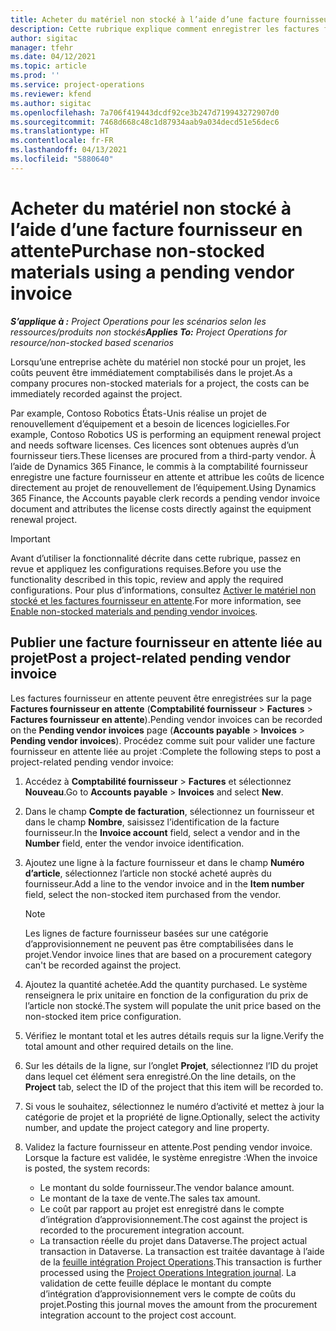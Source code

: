 ```yaml
---
title: Acheter du matériel non stocké à l’aide d’une facture fournisseur en attente
description: Cette rubrique explique comment enregistrer les factures fournisseur en attente.
author: sigitac
manager: tfehr
ms.date: 04/12/2021
ms.topic: article
ms.prod: ''
ms.service: project-operations
ms.reviewer: kfend
ms.author: sigitac
ms.openlocfilehash: 7a706f419443dcdf92ce3b247d719943272907d0
ms.sourcegitcommit: 7468d668c48c1d87934aab9a034decd51e56dec6
ms.translationtype: HT
ms.contentlocale: fr-FR
ms.lasthandoff: 04/13/2021
ms.locfileid: "5880640"
---
```

# <a name="purchase-non-stocked-materials-using-a-pending-vendor-invoice"></a><span data-ttu-id="7d7c1-103">Acheter du matériel non stocké à l’aide d’une facture fournisseur en attente</span><span class="sxs-lookup"><span data-stu-id="7d7c1-103">Purchase non-stocked materials using a pending vendor invoice</span></span>

<span data-ttu-id="7d7c1-104">_**S’applique à :** Project Operations pour les scénarios selon les ressources/produits non stockés_</span><span class="sxs-lookup"><span data-stu-id="7d7c1-104">_**Applies To:** Project Operations for resource/non-stocked based scenarios_</span></span>

<span data-ttu-id="7d7c1-105">Lorsqu’une entreprise achète du matériel non stocké pour un projet, les coûts peuvent être immédiatement comptabilisés dans le projet.</span><span class="sxs-lookup"><span data-stu-id="7d7c1-105">As a company procures non-stocked materials for a project, the costs can be immediately recorded against the project.</span></span> 

<span data-ttu-id="7d7c1-106">Par example, Contoso Robotics États-Unis réalise un projet de renouvellement d’équipement et a besoin de licences logicielles.</span><span class="sxs-lookup"><span data-stu-id="7d7c1-106">For example, Contoso Robotics US is performing an equipment renewal project and needs software licenses.</span></span> <span data-ttu-id="7d7c1-107">Ces licences sont obtenues auprès d’un fournisseur tiers.</span><span class="sxs-lookup"><span data-stu-id="7d7c1-107">These licenses are procured from a third-party vendor.</span></span>  <span data-ttu-id="7d7c1-108">À l’aide de Dynamics 365 Finance, le commis à la comptabilité fournisseur enregistre une facture fournisseur en attente et attribue les coûts de licence directement au projet de renouvellement de l’équipement.</span><span class="sxs-lookup"><span data-stu-id="7d7c1-108">Using Dynamics 365 Finance, the Accounts payable clerk records a pending vendor invoice document and attributes the license costs directly against the equipment renewal project.</span></span> 

> [!IMPORTANT]
> <span data-ttu-id="7d7c1-109">Avant d’utiliser la fonctionnalité décrite dans cette rubrique, passez en revue et appliquez les configurations requises.</span><span class="sxs-lookup"><span data-stu-id="7d7c1-109">Before you use the functionality described in this topic, review and apply the required configurations.</span></span> <span data-ttu-id="7d7c1-110">Pour plus d’informations, consultez [Activer le matériel non stocké et les factures fournisseur en attente](configure-materials-nonstocked.md).</span><span class="sxs-lookup"><span data-stu-id="7d7c1-110">For more information, see [Enable non-stocked materials and pending vendor invoices](configure-materials-nonstocked.md).</span></span> 

## <a name="post-a-project-related-pending-vendor-invoice"></a><span data-ttu-id="7d7c1-111">Publier une facture fournisseur en attente liée au projet</span><span class="sxs-lookup"><span data-stu-id="7d7c1-111">Post a project-related pending vendor invoice</span></span> 

<span data-ttu-id="7d7c1-112">Les factures fournisseur en attente peuvent être enregistrées sur la page **Factures fournisseur en attente** (**Comptabilité fournisseur** > **Factures** > **Factures fournisseur en attente**).</span><span class="sxs-lookup"><span data-stu-id="7d7c1-112">Pending vendor invoices can be recorded on the **Pending vendor invoices** page (**Accounts payable** > **Invoices** > **Pending vendor invoices**).</span></span> <span data-ttu-id="7d7c1-113">Procédez comme suit pour valider une facture fournisseur en attente liée au projet :</span><span class="sxs-lookup"><span data-stu-id="7d7c1-113">Complete the following steps to post a project-related pending vendor invoice:</span></span>

1. <span data-ttu-id="7d7c1-114">Accédez à **Comptabilité fournisseur** > **Factures** et sélectionnez **Nouveau**.</span><span class="sxs-lookup"><span data-stu-id="7d7c1-114">Go to **Accounts payable** > **Invoices** and select **New**.</span></span> 
2. <span data-ttu-id="7d7c1-115">Dans le champ **Compte de facturation**, sélectionnez un fournisseur et dans le champ **Nombre**, saisissez l’identification de la facture fournisseur.</span><span class="sxs-lookup"><span data-stu-id="7d7c1-115">In the **Invoice account** field, select a vendor and in the **Number** field, enter the vendor invoice identification.</span></span>
3. <span data-ttu-id="7d7c1-116">Ajoutez une ligne à la facture fournisseur et dans le champ **Numéro d’article**, sélectionnez l’article non stocké acheté auprès du fournisseur.</span><span class="sxs-lookup"><span data-stu-id="7d7c1-116">Add a line to the vendor invoice and in the **Item number** field, select the non-stocked item purchased from the vendor.</span></span> 

    > [!NOTE]
    > <span data-ttu-id="7d7c1-117">Les lignes de facture fournisseur basées sur une catégorie d’approvisionnement ne peuvent pas être comptabilisées dans le projet.</span><span class="sxs-lookup"><span data-stu-id="7d7c1-117">Vendor invoice lines that are based on a procurement category can't be recorded against the project.</span></span> 
    
5. <span data-ttu-id="7d7c1-118">Ajoutez la quantité achetée.</span><span class="sxs-lookup"><span data-stu-id="7d7c1-118">Add the quantity purchased.</span></span> <span data-ttu-id="7d7c1-119">Le système renseignera le prix unitaire en fonction de la configuration du prix de l’article non stocké.</span><span class="sxs-lookup"><span data-stu-id="7d7c1-119">The system will populate the unit price based on the non-stocked item price configuration.</span></span> 
6. <span data-ttu-id="7d7c1-120">Vérifiez le montant total et les autres détails requis sur la ligne.</span><span class="sxs-lookup"><span data-stu-id="7d7c1-120">Verify the total amount and other required details on the line.</span></span>
7. <span data-ttu-id="7d7c1-121">Sur les détails de la ligne, sur l’onglet **Projet**, sélectionnez l’ID du projet dans lequel cet élément sera enregistré.</span><span class="sxs-lookup"><span data-stu-id="7d7c1-121">On the line details, on the **Project** tab, select the ID of the project that this item will be recorded to.</span></span>
8. <span data-ttu-id="7d7c1-122">Si vous le souhaitez, sélectionnez le numéro d’activité et mettez à jour la catégorie de projet et la propriété de ligne.</span><span class="sxs-lookup"><span data-stu-id="7d7c1-122">Optionally, select the activity number, and update the project category and line property.</span></span>
9. <span data-ttu-id="7d7c1-123">Validez la facture fournisseur en attente.</span><span class="sxs-lookup"><span data-stu-id="7d7c1-123">Post pending vendor invoice.</span></span> <span data-ttu-id="7d7c1-124">Lorsque la facture est validée, le système enregistre :</span><span class="sxs-lookup"><span data-stu-id="7d7c1-124">When the invoice is posted, the system records:</span></span>
    
    - <span data-ttu-id="7d7c1-125">Le montant du solde fournisseur.</span><span class="sxs-lookup"><span data-stu-id="7d7c1-125">The vendor balance amount.</span></span>
    - <span data-ttu-id="7d7c1-126">Le montant de la taxe de vente.</span><span class="sxs-lookup"><span data-stu-id="7d7c1-126">The sales tax amount.</span></span>
    - <span data-ttu-id="7d7c1-127">Le coût par rapport au projet est enregistré dans le compte d’intégration d’approvisionnement.</span><span class="sxs-lookup"><span data-stu-id="7d7c1-127">The cost against the project is recorded to the procurement integration account.</span></span>
    - <span data-ttu-id="7d7c1-128">La transaction réelle du projet dans Dataverse.</span><span class="sxs-lookup"><span data-stu-id="7d7c1-128">The project actual transaction in Dataverse.</span></span> <span data-ttu-id="7d7c1-129">La transaction est traitée davantage à l’aide de la [feuille intégration Project Operations](../project-accounting/project-operations-integration-journal.md).</span><span class="sxs-lookup"><span data-stu-id="7d7c1-129">This transaction is further processed using the [Project Operations Integration journal](../project-accounting/project-operations-integration-journal.md).</span></span> <span data-ttu-id="7d7c1-130">La validation de cette feuille déplace le montant du compte d’intégration d’approvisionnement vers le compte de coûts du projet.</span><span class="sxs-lookup"><span data-stu-id="7d7c1-130">Posting this journal moves the amount from the procurement integration account to the project cost account.</span></span>
